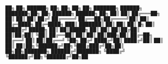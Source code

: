 ██╗  ██╗    ██████╗    ██╗    ██╗   ██╗  ██╗   ███████╗    ██████╗ ███████╗██╗   ██╗     ██████╗     ██████╗    ██╗
██║  ██║   ██╔═══██╗   ██║    ██║   ██║ ██╔╝   ██╔════╝    ██╔══██╗██╔════╝██║   ██║    ██╔═████╗   ██╔═████╗  ███║
███████║   ██║   ██║   ██║ █╗ ██║   █████╔╝    █████╗      ██║  ██║█████╗  ██║   ██║    ██║██╔██║   ██║██╔██║  ╚██║
██╔══██║   ██║   ██║   ██║███╗██║   ██╔═██╗    ██╔══╝      ██║  ██║██╔══╝  ╚██╗ ██╔╝    ████╔╝██║   ████╔╝██║   ██║
██║  ██║██╗╚██████╔╝██╗╚███╔███╔╝██╗██║  ██╗██╗███████╗    ██████╔╝███████╗ ╚████╔╝     ╚██████╔╝██╗╚██████╔╝██╗██
